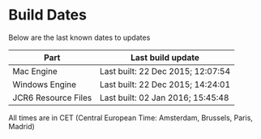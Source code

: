# Build Dates

Below are the last known dates to updates

Part | Last build update
-----|-----
Mac Engine | Last built: 22 Dec 2015; 12:07:54
Windows Engine | Last built: 22 Dec 2015; 14:24:01
JCR6 Resource Files | Last built: 02 Jan 2016; 15:45:48
All times are in CET (Central European Time: Amsterdam, Brussels, Paris, Madrid)



